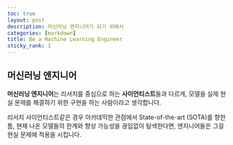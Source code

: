 ```yaml
---
toc: true
layout: post
description: 머신러닝 엔지니어가 되기 위해서
categories: [markdown]
title: Be a Machine Learning Engineer
sticky_rank: 1
---
```


## 머신러닝 엔지니어

**머신러닝 엔지니어**는 리서치를 중심으로 하는 **사이언티스트**들과 다르게, 모델을 실제 현실 문제를 해결하기 위한 구현을 하는 사람이라고 생각합니다. 

리서치 사이언티스트같은 경우 아카데믹한 관점에서 State-of-the-art (SOTA)를 향한 틈, 현재 나온 모델들의 한계와 향상 가능성을 끊임없이 탐색한다면, 엔지니어들은 그걸 현실 문제에 적용을 시킵니다.
